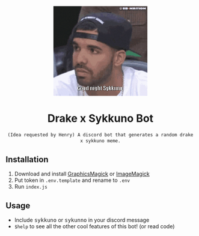 <div align=center>

<img src="./gifs/output.gif" width=250>

# Drake x Sykkuno Bot
```
(Idea requested by Henry) A discord bot that generates a random drake x sykkuno meme.
```

</div>

## Installation
1. Download and install 
[GraphicsMagick](http://www.graphicsmagick.org/) or [ImageMagick](https://imagemagick.org/index.php)
2. Put token in `.env.template` and rename to `.env`
3. Run `index.js`

## Usage
- Include <kbd>sykkuno</kbd> or <kbd>sykunno</kbd> in your discord message
- `$help` to see all the other cool features of this bot! (or read code)